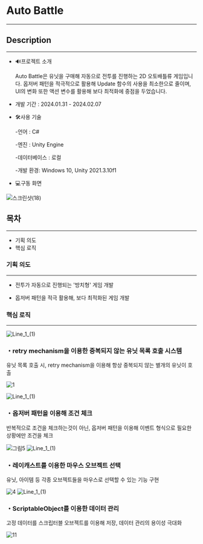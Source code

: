 ### 

# Auto Battle


---

## Description

---


- 🔊프로젝트 소개

  Auto Battle은 유닛을 구매해 자동으로 전투를 진행하는 2D 오토배틀류 게임입니다. 옵저버 패턴을 적극적으로 활용해 Update 함수의 사용을 최소한으로 줄이며, UI의 변화 또한 액션 변수를 활용해 보다 최적화에 중점을 두었습니다.

       

- 개발 기간 : 2024.01.31 - 2024.02.07

- 🛠️사용 기술

   -언어 : C#

   -엔진 : Unity Engine

   -데이터베이스 : 로컬

   -개발 환경: Windows 10, Unity 2021.3.10f1



- 💻구동 화면

![스크린샷(18)](https://github.com/oyb1412/AutoBattle/assets/154235801/adb7abdd-9d95-48f1-86ea-86b9c4b54bd8)

## 목차

---

- 기획 의도
- 핵심 로직


### 기획 의도

---

- 전투가 자동으로 진행되는 '방치형' 게임 개발

- 옵저버 패턴을 적극 활용해, 보다 최적화된 게임 개발

### 핵심 로직

---
![Line_1_(1)](https://github.com/oyb1412/TinyDefense/assets/154235801/f664c47e-d52b-4980-95ec-9859dea11aab)
### ・retry mechanism을 이용한 중복되지 않는 유닛 목록 호출 시스템

유닛 목록 호출 시, retry mechanism을 이용해 항상 중복되지 않는 별개의 유닛이 호출

![1](https://github.com/oyb1412/AutoBattle/assets/154235801/46655481-2f39-4ac0-bd04-255c7906891d)

![Line_1_(1)](https://github.com/oyb1412/TinyDefense/assets/154235801/f664c47e-d52b-4980-95ec-9859dea11aab)


### ・옵저버 패턴을 이용해 조건 체크

반복적으로 조건을 체크하는것이 아닌, 옵저버 패턴을 이용해 이벤트 형식으로 필요한 상황에만 조건을 체크

![그림5](https://github.com/oyb1412/AutoBattle/assets/154235801/1f9e1969-68f8-4bd8-bd97-b90bc249cdd9)
![Line_1_(1)](https://github.com/oyb1412/TinyDefense/assets/154235801/f664c47e-d52b-4980-95ec-9859dea11aab)

### ・레이캐스트를 이용한 마우스 오브젝트 선택

유닛, 아이템 등 각종 오브젝트들을 마우스로 선택할 수 있는 기능 구현

![4](https://github.com/oyb1412/AutoBattle/assets/154235801/d5307142-0cdf-4e26-9ee9-a3502b748997)
![Line_1_(1)](https://github.com/oyb1412/TinyDefense/assets/154235801/f664c47e-d52b-4980-95ec-9859dea11aab)

### ・ScriptableObject를 이용한 데이터 관리

고정 데이터를 스크립터블 오브젝트를 이용해 저장, 데이터 관리의 용이성 극대화

![11](https://github.com/oyb1412/AutoBattle/assets/154235801/2aceb4f5-c60b-44a9-a742-a1946ea49ba4)
